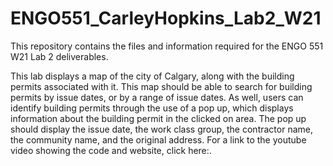 # ENGO551_CarleyHopkins_Lab2_W21
This repository contains the files and information required for the ENGO 551 W21 Lab 2 deliverables. 


This lab displays a map of the city of Calgary, along with the building permits associated with it.
This map should be able to search for building permits by issue dates, or by a range of issue dates.
As well, users can identify building permits through the use of a pop up, which displays information about the building permit in the clicked on area.
The pop up should display the issue date, the work class group, the contractor name, the community name, and the original address. 
For a link to the youtube video showing the code and website, click here:.
